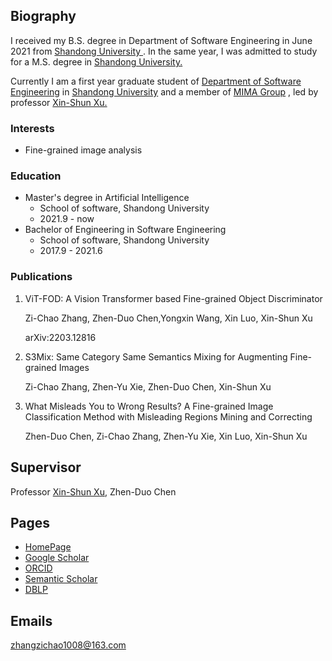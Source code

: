 ## Biography

I received my B.S. degree in Department of Software Engineering in June 2021 from [Shandong University ](http://www.sdu.edu.cn/). In the same year, I was admitted to study for a M.S. degree in [Shandong University.](http://www.sdu.edu.cn/)

Currently I am a first year graduate student of [Department of Software Engineering](http://www.sc.sdu.edu.cn/) in [Shandong University](http://www.sdu.edu.cn/) and a member of [MIMA Group](http://mima.sdu.edu.cn/) , led by professor [Xin-Shun Xu.](http://mima.sdu.edu.cn/Members/xinshunxu)

### Interests

- Fine-grained image analysis

### Education

- Master's degree in Artificial Intelligence
  - School of software, Shandong University
  - 2021.9 - now
- Bachelor of Engineering in Software Engineering
  - School of software, Shandong University
  - 2017.9 - 2021.6


### Publications

1. ViT-FOD: A Vision Transformer based Fine-grained Object Discriminator

   Zi-Chao Zhang, Zhen-Duo Chen,Yongxin Wang, Xin Luo, Xin-Shun Xu

    arXiv:2203.12816

2. S3Mix: Same Category Same Semantics Mixing for Augmenting Fine-grained Images

   Zi-Chao Zhang, Zhen-Yu Xie, Zhen-Duo Chen, Xin-Shun Xu

3. What Misleads You to Wrong Results? A Fine-grained Image Classification Method with Misleading Regions Mining and Correcting

   Zhen-Duo Chen, Zi-Chao Zhang, Zhen-Yu Xie, Xin Luo, Xin-Shun Xu

## Supervisor

Professor [Xin-Shun Xu](http://cs.sdu.edu.cn/zhouzh/), Zhen-Duo Chen

## Pages

- [HomePage](https://zzc98.github.io)
- [Google Scholar](https://scholar.google.no/citations?user=Tc-PRBQAAAAJ)
- [ORCID](https://orcid.org/0000-0003-1365-4401)
- [Semantic Scholar](https://www.semanticscholar.org/author/2128158898)
- [DBLP](https://dblp.org/pid/276/0696-2)

## Emails

zhangzichao1008@163.com
